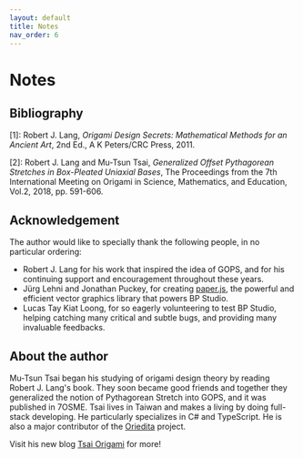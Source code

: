 ```yaml
---
layout: default
title: Notes
nav_order: 6
---
```


# Notes

## Bibliography

<span id="b1">[1]</span>: Robert J. Lang, *Origami Design Secrets: Mathematical Methods for an Ancient Art*, 2nd Ed., A K Peters/CRC Press, 2011.

<span id="b2">[2]</span>: Robert J. Lang and Mu-Tsun Tsai, *Generalized Offset Pythagorean Stretches in Box-Pleated Uniaxial Bases*, The Proceedings from the 7th International Meeting on Origami in Science, Mathematics, and Education, Vol.2, 2018, pp. 591-606.

## Acknowledgement

The author would like to specially thank the following people, in no particular ordering:
- Robert J. Lang for his work that inspired the idea of GOPS,
and for his continuing support and encouragement throughout these years.
- Jürg Lehni and Jonathan Puckey, for creating [paper.js](http://paperjs.org/),
the powerful and efficient vector graphics library that powers BP Studio.
- Lucas Tay Kiat Loong, for so eagerly volunteering to test BP Studio,
helping catching many critical and subtle bugs, and providing many invaluable feedbacks.

## About the author

Mu-Tsun Tsai began his studying of origami design theory by reading Robert J. Lang's book.
They soon became good friends and together they generalized the notion of Pythagorean Stretch into GOPS,
and it was published in 7OSME.
Tsai lives in Taiwan and makes a living by doing full-stack developing.
He particularly specializes in C# and TypeScript.
He is also a major contributor of the [Oriedita](https://oriedita.github.io/) project.

Visit his new blog [Tsai Origami](https://origami.abstreamace.com/) for more!
